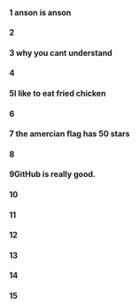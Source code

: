 #### 1 anson is anson 
#### 2
#### 3 why you cant understand
#### 4
#### 5I like to eat fried chicken
#### 6
#### 7 the amercian flag has 50 stars 
#### 8
#### 9GitHub is really good.
#### 10
#### 11
#### 12
#### 13
#### 14
#### 15